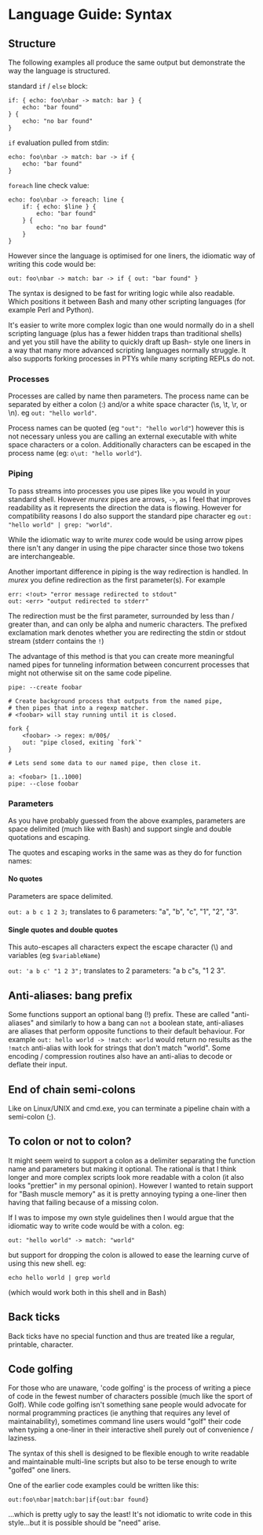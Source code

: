 # Language Guide: Syntax

## Structure

The following examples all produce the same output but demonstrate the
way the language is structured.

standard `if` / `else` block:

    if: { echo: foo\nbar -> match: bar } {
        echo: "bar found"
    } {
        echo: "no bar found"
    }


`if` evaluation pulled from stdin:

    echo: foo\nbar -> match: bar -> if {
        echo: "bar found"
    }

`foreach` line check value:

    echo: foo\nbar -> foreach: line {
        if: { echo: $line } {
            echo: "bar found"
        } {
            echo: "no bar found"
        }
    }

However since the language is optimised for one liners, the idiomatic
way of writing this code would be:

    out: foo\nbar -> match: bar -> if { out: "bar found" }

The syntax is designed to be fast for writing logic while also readable.
Which positions it between Bash and many other scripting languages (for
example Perl and Python).

It's easier to write more complex logic than one would normally do in a
shell scripting language (plus has a fewer hidden traps than traditional
shells) and yet you still have the ability to quickly draft up Bash-
style one liners in a way that many more advanced scripting languages
normally struggle. It also supports forking processes in PTYs while many
scripting REPLs do not.

### Processes

Processes are called by name then parameters. The process name can be
separated by either a colon (:) and/or a white space character (\s, \t,
\r, or \n). eg `out: "hello world"`.

Process names can be quoted (eg `"out": "hello world"`) however this is
not necessary unless you are calling an external executable with white
space characters or a colon. Additionally characters can be escaped in
the process name (eg: `o\ut: "hello world"`).

### Piping

To pass streams into processes you use pipes like you would in your
standard shell. However _murex_ pipes are arrows, `->`, as I feel that
improves readability as it represents the direction the data is flowing.
However for compatibility reasons I do also support the standard pipe
character eg `out: "hello world" | grep: "world"`.

While the idiomatic way to write _murex_ code would be using arrow pipes
there isn't any danger in using the pipe character since those two
tokens are interchangeable.

Another important difference in piping is the way redirection is handled.
In _murex_ you define redirection as the first parameter(s). For example

    err: <!out> "error message redirected to stdout"
    out: <err> "output redirected to stderr"

The redirection must be the first parameter, surrounded by less than /
greater than, and can only be alpha and numeric characters. The prefixed
exclamation mark denotes whether you are redirecting the stdin or stdout
stream (stderr contains the `!`)

The advantage of this method is that you can create more meaningful
named pipes for tunneling information between concurrent processes that
might not otherwise sit on the same code pipeline.

    pipe: --create foobar

    # Create background process that outputs from the named pipe,
    # then pipes that into a regexp matcher.
    # <foobar> will stay running until it is closed.

    fork {
        <foobar> -> regex: m/00$/
        out: "pipe closed, exiting `fork`"
    }

    # Lets send some data to our named pipe, then close it.

    a: <foobar> [1..1000]
    pipe: --close foobar



### Parameters

As you have probably guessed from the above examples, parameters are
space delimited (much like with Bash) and support single and double
quotations and escaping.

The quotes and escaping works in the same was as they do for function
names:

#### No quotes

Parameters are space delimited.

`out: a b c 1 2 3;` translates to 6 parameters: "a", "b", "c", "1", "2",
"3".

#### Single quotes and double quotes

This auto-escapes all characters expect the escape character (\\) and
variables (eg `$variableName`)

`out: 'a b c' "1 2 3";` translates to 2 parameters: "a b c"s, "1 2 3".

## Anti-aliases: bang prefix

Some functions support an optional bang (!) prefix. These are called
"anti-aliases" and similarly to how a bang can `not` a boolean state,
anti-aliases are aliases that perform opposite functions to their
default behaviour. For example `out: hello world -> !match: world` would
return no results as the `!match` anti-alias with look for strings that
don't match "world". Some encoding / compression routines also have an
anti-alias to decode or deflate their input.

## End of chain semi-colons

Like on Linux/UNIX and cmd.exe, you can terminate a pipeline chain with
a semi-colon (;).

## To colon or not to colon?

It might seem weird to support a colon as a delimiter separating the
function name and parameters but making it optional. The rational is
that I think longer and more complex scripts look more readable with a
colon (it also looks "prettier" in my personal opinion). However I
wanted to retain support for "Bash muscle memory" as it is pretty
annoying typing a one-liner then having that failing because of a
missing colon.

If I was to impose my own style guidelines then I would argue that the
idiomatic way to write code would be with a colon. eg:
```
out: "hello world" -> match: "world"
```
but support for dropping the colon is allowed to ease the learning
curve of using this new shell. eg:
```
echo hello world | grep world
```
(which would work both in this shell and in Bash)

## Back ticks

Back ticks have no special function and thus are treated like a regular,
printable, character.

## Code golfing

For those who are unaware, 'code golfing' is the process of writing a
piece of code in the fewest number of characters possible (much like the
sport of Golf). While code golfing isn't something sane people would
advocate for normal programming practices (ie anything that requires any
level of maintainability), sometimes command line users would "golf"
their code when typing a one-liner in their interactive shell purely out
of convenience / laziness.

The syntax of this shell is designed to be flexible enough to write
readable and maintainable multi-line scripts but also to be terse enough
to write "golfed" one liners.

One of the earlier code examples could be written like this:

    out:foo\nbar|match:bar|if{out:bar found}

...which is pretty ugly to say the least! It's not idiomatic to write
code in this style...but it is possible should be "need" arise.